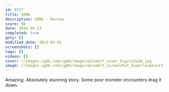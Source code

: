 ```yaml
---
id: 9727
title: SOMA
description: SOMA - Review
score: 80
date: 2016-05-13
completed: true
goty: []
modified_date: 2023-03-01
screenshots: []
tags: []
videos: []
cover: //images.igdb.com/igdb/image/upload/t_cover_big/co2a20.jpg
image: //images.igdb.com/igdb/image/upload/t_screenshot_huge/lwcp5uxzztypel1m5auz.jpg
---
```

Amazing. Absolutely stunning story. Some poor monster encounters drag it down.